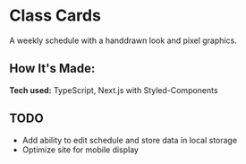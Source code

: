 # Class Cards
A weekly schedule with a handdrawn look and pixel graphics.

<!-- ![Screenshot](images/classCards.png) -->

## How It's Made:

**Tech used:** TypeScript, Next.js with Styled-Components

## TODO

- Add ability to edit schedule and store data in local storage
- Optimize site for mobile display